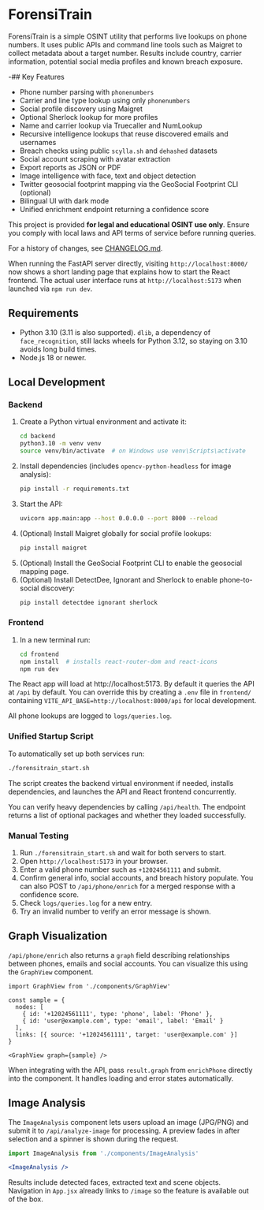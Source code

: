 # ForensiTrain

ForensiTrain is a simple OSINT utility that performs live lookups on phone
numbers. It uses public APIs and command line tools such as Maigret to collect
metadata about a target number. Results include country, carrier information,
potential social media profiles and known breach exposure.

-## Key Features

- Phone number parsing with `phonenumbers`
- Carrier and line type lookup using only `phonenumbers`
- Social profile discovery using Maigret
- Optional Sherlock lookup for more profiles
- Name and carrier lookup via Truecaller and NumLookup
- Recursive intelligence lookups that reuse discovered emails and usernames
- Breach checks using public `scylla.sh` and `dehashed` datasets
- Social account scraping with avatar extraction
- Export reports as JSON or PDF
- Image intelligence with face, text and object detection
- Twitter geosocial footprint mapping via the GeoSocial Footprint CLI (optional)
- Bilingual UI with dark mode
- Unified enrichment endpoint returning a confidence score

This project is provided **for legal and educational OSINT use only**. Ensure
you comply with local laws and API terms of service before running queries.

For a history of changes, see [CHANGELOG.md](CHANGELOG.md).

When running the FastAPI server directly, visiting `http://localhost:8000/` now
shows a short landing page that explains how to start the React frontend. The
actual user interface runs at `http://localhost:5173` when launched via
`npm run dev`.

## Requirements

- Python 3.10 (3.11 is also supported). `dlib`, a dependency of
  `face_recognition`, still lacks wheels for Python 3.12, so staying on 3.10
  avoids long build times.
- Node.js 18 or newer.

## Local Development

### Backend

1. Create a Python virtual environment and activate it:
   ```bash
   cd backend
   python3.10 -m venv venv
   source venv/bin/activate  # on Windows use venv\Scripts\activate
   ```
2. Install dependencies (includes `opencv-python-headless` for image analysis):
   ```bash
   pip install -r requirements.txt
   ```
3. Start the API:
   ```bash
   uvicorn app.main:app --host 0.0.0.0 --port 8000 --reload
   ```
5. (Optional) Install Maigret globally for social profile lookups:
   ```bash
   pip install maigret
   ```
6. (Optional) Install the GeoSocial Footprint CLI to enable the geosocial mapping page.
7. (Optional) Install DetectDee, Ignorant and Sherlock to enable phone-to-social discovery:
   ```bash
   pip install detectdee ignorant sherlock
   ```

### Frontend

1. In a new terminal run:
   ```bash
   cd frontend
   npm install  # installs react-router-dom and react-icons
   npm run dev
   ```

The React app will load at http://localhost:5173. By default it queries the API
at `/api` by default. You can override this by creating a `.env` file
in `frontend/` containing `VITE_API_BASE=http://localhost:8000/api` for local development.

All phone lookups are logged to `logs/queries.log`.

### Unified Startup Script

To automatically set up both services run:

```bash
./forensitrain_start.sh
```

The script creates the backend virtual environment if needed, installs
dependencies, and launches the API and React frontend concurrently.

You can verify heavy dependencies by calling `/api/health`. The endpoint
returns a list of optional packages and whether they loaded successfully.

### Manual Testing

1. Run `./forensitrain_start.sh` and wait for both servers to start.
2. Open `http://localhost:5173` in your browser.
3. Enter a valid phone number such as `+12024561111` and submit.
4. Confirm general info, social accounts, and breach history populate.
   You can also POST to `/api/phone/enrich` for a merged response with a
   confidence score.
5. Check `logs/queries.log` for a new entry.
6. Try an invalid number to verify an error message is shown.

## Graph Visualization

`/api/phone/enrich` also returns a `graph` field describing relationships
between phones, emails and social accounts. You can visualize this using the
`GraphView` component.

```
import GraphView from './components/GraphView'

const sample = {
  nodes: [
    { id: '+12024561111', type: 'phone', label: 'Phone' },
    { id: 'user@example.com', type: 'email', label: 'Email' }
  ],
  links: [{ source: '+12024561111', target: 'user@example.com' }]
}

<GraphView graph={sample} />
```

When integrating with the API, pass `result.graph` from `enrichPhone` directly
into the component. It handles loading and error states automatically.

## Image Analysis

The `ImageAnalysis` component lets users upload an image (JPG/PNG) and submit it
to `/api/analyze-image` for processing. A preview fades in after selection and a
spinner is shown during the request.

```jsx
import ImageAnalysis from './components/ImageAnalysis'

<ImageAnalysis />
```

Results include detected faces, extracted text and scene objects. Navigation in
`App.jsx` already links to `/image` so the feature is available out of the box.

